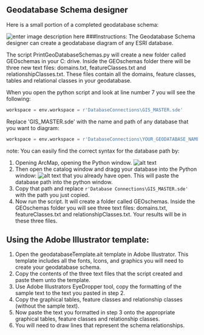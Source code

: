 ## Geodatabase Schema designer
Here is a small portion of a completed geodatabase schema:

![enter image description here](http://itsallearth.com/images/gdbDBdiagrams.JPG)
###Instructions:
The Geodatabase Schema designer can create a geodatabase diagram of any ESRI database.  

The script PrintGeoDatabaseSchemas.py will create a new folder called GEOschemas in your C: drive.  Inside the GEOschemas folder there will be three new text files: domains.txt, featureClasses.txt and relationshipClasses.txt. These files contain all the domains, feature classes, tables and relational classes in your geodatabase. 

When you open the python script and look at line number 7 you will see the following:  
```python
workspace = env.workspace = r'DatabaseConnections\GIS_MASTER.sde'
```
Replace  'GIS_MASTER.sde' with the name and path of any database that you want to diagram:
```python
workspace = env.workspace = r'DatabaseConnections\YOUR_GEODATABASE_NAME.sde'
```
note: You can easily find the correct syntax for the database path by: 
1. Opening ArcMap, opening the Python window. ![alt text](http://itsallearth.com/images/littelBoxArrowSmall.png "python window Icon")
2. Then open the catalog window and dragg your database into the Python window: ![alt text](http://itsallearth.com/images/littelBoxArrowPython.png "python window Icon") that you already have open. This will paste the database path into the python window.  
3. Copy that path and replace ```r'Database Connections\GIS_MASTER.sde'``` with the path you just copied.
4. Now run the script. It will create a folder called GEOschemas. Inside the GEOschemas folder you will see three text files: domains.txt, featureClasses.txt and relationshipClasses.txt. Your results will be in these three files.

## Using the Adobe Illustrator template:
1. Open the geodatabaseTemplate.ait template in Adobe Illustrator. This template includes all the fonts, Icons, and graphics you will need to create your geodatabase schema.
2. Copy the contents of the three text files that the script created and paste them unto the template.
3. Use Adobe Illustrators EyeDropper tool, copy the formatting of the sample text to the text you pasted in step 2.
4. Copy the graphical tables, feature classes and relationship classes (without the sample text).
5. Now paste the text you formatted in step 3 onto the appropriate graphical tables, feature classes and relationship classes.
6. You will need to draw lines that represent the schema relationships.
